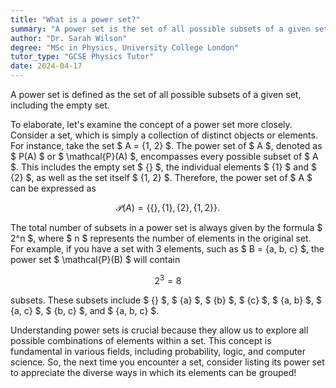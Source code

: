```yaml
---
title: "What is a power set?"
summary: "A power set is the set of all possible subsets of a given set, including the empty set."
author: "Dr. Sarah Wilson"
degree: "MSc in Physics, University College London"
tutor_type: "GCSE Physics Tutor"
date: 2024-04-17
---
```


A power set is defined as the set of all possible subsets of a given set, including the empty set.

To elaborate, let's examine the concept of a power set more closely. Consider a set, which is simply a collection of distinct objects or elements. For instance, take the set $ A = \{1, 2\} $. The power set of $ A $, denoted as $ P(A) $ or $ \mathcal{P}(A) $, encompasses every possible subset of $ A $. This includes the empty set $ \{\} $, the individual elements $ \{1\} $ and $ \{2\} $, as well as the set itself $ \{1, 2\} $. Therefore, the power set of $ A $ can be expressed as 

$$
\mathcal{P}(A) = \{\{\}, \{1\}, \{2\}, \{1, 2\}\}.
$$

The total number of subsets in a power set is always given by the formula $ 2^n $, where $ n $ represents the number of elements in the original set. For example, if you have a set with 3 elements, such as $ B = \{a, b, c\} $, the power set $ \mathcal{P}(B) $ will contain 

$$
2^3 = 8
$$ 

subsets. These subsets include $ \{\} $, $ \{a\} $, $ \{b\} $, $ \{c\} $, $ \{a, b\} $, $ \{a, c\} $, $ \{b, c\} $, and $ \{a, b, c\} $.

Understanding power sets is crucial because they allow us to explore all possible combinations of elements within a set. This concept is fundamental in various fields, including probability, logic, and computer science. So, the next time you encounter a set, consider listing its power set to appreciate the diverse ways in which its elements can be grouped!
    